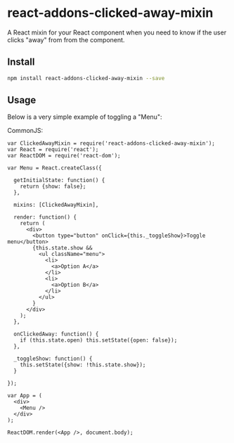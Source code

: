 # react-addons-clicked-away-mixin

A React mixin for your React component when you need to know if the user clicks "away" from from the component.

## Install

```bash
npm install react-addons-clicked-away-mixin --save
```

## Usage

Below is a very simple example of toggling a "Menu":

CommonJS:

```
var ClickedAwayMixin = require('react-addons-clicked-away-mixin');
var React = require('react');
var ReactDOM = require('react-dom');

var Menu = React.createClass({

  getInitialState: function() {
    return {show: false};
  },
  
  mixins: [ClickedAwayMixin],

  render: function() {
    return (
      <div>
        <button type="button" onClick={this._toggleShow}>Toggle menu</button>
        {this.state.show && 
          <ul className="menu">
            <li>
              <a>Option A</a>
            </li>
            <li>
              <a>Option B</a>
            </li>
          </ul>
        }
      </div>
    );
  },
  
  onClickedAway: function() {
    if (this.state.open) this.setState({open: false});
  },
  
  _toggleShow: function() {
    this.setState({show: !this.state.show});
  }
  
});

var App = (
  <div>
    <Menu />
  </div>
);

ReactDOM.render(<App />, document.body);
```